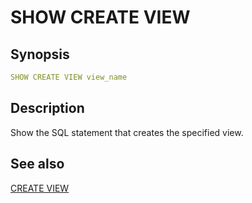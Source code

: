 # SHOW CREATE VIEW

## Synopsis

```yaml
SHOW CREATE VIEW view_name
```

## Description

Show the SQL statement that creates the specified view.

## See also

[CREATE VIEW](/interfaces/workbench/sql_syntaxes/create_view/)
